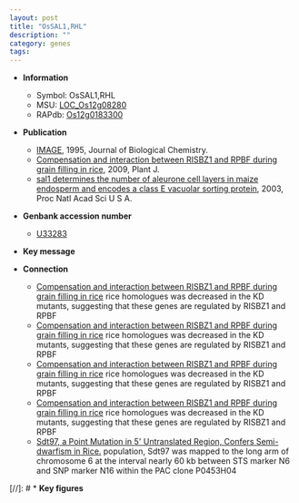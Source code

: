 ```yaml
---
layout: post
title: "OsSAL1,RHL"
description: ""
category: genes
tags: 
---
```


* **Information**  
    + Symbol: OsSAL1,RHL  
    + MSU: [LOC_Os12g08280](http://rice.plantbiology.msu.edu/cgi-bin/ORF_infopage.cgi?orf=LOC_Os12g08280)  
    + RAPdb: [Os12g0183300](http://rapdb.dna.affrc.go.jp/viewer/gbrowse_details/irgsp1?name=Os12g0183300)  

* **Publication**  
    + [IMAGE](http://www.ncbi.nlm.nih.gov/pubmed?term=A+Rice+HAL2-like+Gene+Encodes+a+Ca[IMAGE]-sensitive+3`2`,5`-Diphosphonucleoside+3`2`-Phosphohydrolase+and+Complements+Yeast+met22+and+Escherichia+coli+cysQ+Mutations%5BTitle%5D), 1995, Journal of Biological Chemistry.
    + [Compensation and interaction between RISBZ1 and RPBF during grain filling in rice](http://www.ncbi.nlm.nih.gov/pubmed?term=Compensation+and+interaction+between+RISBZ1+and+RPBF+during+grain+filling+in+rice%5BTitle%5D), 2009, Plant J.
    + [sal1 determines the number of aleurone cell layers in maize endosperm and encodes a class E vacuolar sorting protein](http://www.ncbi.nlm.nih.gov/pubmed?term=sal1+determines+the+number+of+aleurone+cell+layers+in+maize+endosperm+and+encodes+a+class+E+vacuolar+sorting+protein%5BTitle%5D), 2003, Proc Natl Acad Sci U S A.

* **Genbank accession number**  
    + [U33283](http://www.ncbi.nlm.nih.gov/nuccore/U33283)

* **Key message**  

* **Connection**  
    + [Compensation and interaction between RISBZ1 and RPBF during grain filling in rice](OsSAL1) rice homologues was decreased in the KD mutants, suggesting that these genes are regulated by RISBZ1 and RPBF
    + [Compensation and interaction between RISBZ1 and RPBF during grain filling in rice](OsSAL1) rice homologues was decreased in the KD mutants, suggesting that these genes are regulated by RISBZ1 and RPBF
    + [Compensation and interaction between RISBZ1 and RPBF during grain filling in rice](OsSAL1) rice homologues was decreased in the KD mutants, suggesting that these genes are regulated by RISBZ1 and RPBF
    + [Compensation and interaction between RISBZ1 and RPBF during grain filling in rice](OsSAL1) rice homologues was decreased in the KD mutants, suggesting that these genes are regulated by RISBZ1 and RPBF
    + [Sdt97, a Point Mutation in 5' Untranslated Region, Confers Semi-dwarfism in Rice.](RHL) population, Sdt97 was mapped to the long arm of chromosome 6 at the interval nearly 60 kb between STS marker N6 and SNP marker N16 within the PAC clone P0453H04

[//]: # * **Key figures**  


